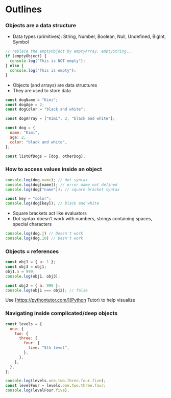 # Outlines

### Objects are a data structure

- Data types (primitives): String, Number, Boolean, Null, Undefined, BigInt, Symbol

```js
// replace the emptyObject by emptyArray, emptyString...
if (emptyObject) {
  console.log("This is NOT empty");
} else {
  console.log("This is empty");
}
```

- Objects (and arrays) are data structures
- They are used to store data

```js
const dogName = "Kimi";
const dogAge = 2;
const dogColor = "black and white";

const dogArray = ["Kimi", 2, "black and white"];

const dog = {
  name: "Kimi",
  age: 2,
  color: "black and white",
};

const listOfDogs = [dog, otherDog];
```

### How to access values inside an object

```js
console.log(dog.name); // dot syntax
console.log(dog[name]); // error name not defined
console.log(dog["name"]); // square bracket syntax

const key = "color";
console.log(dog[key]); // black and white
```

- Square brackets act like evaluators
- Dot syntax doesn't work with numbers, strings containing spaces, special characters

```js
console.log(dog.👋) // Doesn't work
console.log(dog.10) // Desn't work
```

### Objects = references

```js
const obj1 = { a: 1 };
const obj3 = obj1;
obj1.a = 999;
console.log(obj1, obj3);

const obj2 = { a: 999 };
console.log(obj1 === obj2); // false
```

Use [https://pythontutor.com/](Python Tutor) to help visualize

### Navigating inside complicated/deep objects

```js
const levels = {
  one: {
    two: {
      three: {
        four: {
          five: "5th level",
        },
      },
    },
  },
};

console.log(levels.one.two.three.four.five);
const levelFour = levels.one.two.three.four;
console.log(levelFour.five);
```
